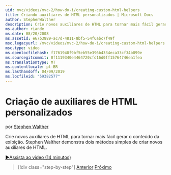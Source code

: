 ```yaml
---
uid: mvc/videos/mvc-2/how-do-i/creating-custom-html-helpers
title: Criando auxiliares de HTML personalizados | Microsoft Docs
author: StephenWalther
description: Crie novos auxiliares de HTML para tornar mais fácil gerar o conteúdo da exibição. Stephen Walther demonstra dois métodos simples de criar novos auxiliares de HTML.
ms.author: riande
ms.date: 08/20/2008
ms.assetid: e67b3889-ac7d-4811-8bf5-54f6abc7f49f
msc.legacyurl: /mvc/videos/mvc-2/how-do-i/creating-custom-html-helpers
msc.type: video
ms.openlocfilehash: f1761948f9bf5eb55e396b4334eca33cf34b899e
ms.sourcegitcommit: 0f1119340e4464720cfd16d0ff15764746ea1fea
ms.translationtype: MT
ms.contentlocale: pt-BR
ms.lasthandoff: 04/09/2019
ms.locfileid: "59382577"
---
```

# <a name="creating-custom-html-helpers"></a>Criação de auxiliares de HTML personalizados

por [Stephen Walther](https://github.com/StephenWalther)

Crie novos auxiliares de HTML para tornar mais fácil gerar o conteúdo da exibição. Stephen Walther demonstra dois métodos simples de criar novos auxiliares de HTML.

[&#9654;Assista ao vídeo (14 minutos)](https://channel9.msdn.com/Blogs/ASP-NET-Site-Videos/creating-custom-html-helpers)

> [!div class="step-by-step"]
> [Anterior](creating-unit-tests-for-aspnet-mvc-applications.md)
> [Próximo](creating-model-classes-with-linq-to-sql.md)
